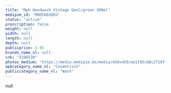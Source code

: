 ```yaml
---
title: "Mph Handwash Vintage Geel/groen 300ml"
medipim_id: "M0D56D1DEG"
status: "active"
prescription: false
weight: null
width: null
length: null
depth: null
publicprice: 2.95
brands_name_nl: null
cnk: "3296530"
photos_medium: "https://media.medipim.be/media/450x450/ae1f95cb8c2f10ff1e882cf2a6991197.jpg"
apbcategory_name_nl: "Cosmetisch"
publiccategory_name_nl: "Wash"
---
```

null
